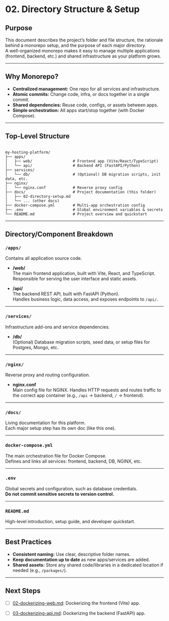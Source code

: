 # 02. Directory Structure & Setup

## Purpose

This document describes the project’s folder and file structure, the rationale behind a monorepo setup, and the purpose of each major directory.  
A well-organized monorepo makes it easy to manage multiple applications (frontend, backend, etc.) and shared infrastructure as your platform grows.

---

## Why Monorepo?

- **Centralized management:** One repo for all services and infrastructure.
- **Atomic commits:** Change code, infra, or docs together in a single commit.
- **Shared dependencies:** Reuse code, configs, or assets between apps.
- **Simple orchestration:** All apps start/stop together (with Docker Compose).

---

## Top-Level Structure

```

my-hosting-platform/
├── apps/
│   ├── web/                  # Frontend app (Vite/React/TypeScript)
│   └── api/                  # Backend API (FastAPI/Python)
├── services/
│   └── db/                   # (Optional) DB migration scripts, init data, etc.
├── nginx/
│   └── nginx.conf            # Reverse proxy config
├── docs/                     # Project documentation (this folder)
│   ├── 02-directory-setup.md
│   └── ... (other docs)
├── docker-compose.yml        # Multi-app orchestration config
├── .env                      # Global environment variables & secrets
└── README.md                 # Project overview and quickstart

```

---

## Directory/Component Breakdown

### `/apps/`
Contains all application source code.

- **/web/**  
  The main frontend application, built with Vite, React, and TypeScript.  
  Responsible for serving the user interface and static assets.

- **/api/**  
  The backend REST API, built with FastAPI (Python).  
  Handles business logic, data access, and exposes endpoints to `/api/`.

---

### `/services/`
Infrastructure add-ons and service dependencies.

- **/db/**  
  (Optional) Database migration scripts, seed data, or setup files for Postgres, Mongo, etc.

---

### `/nginx/`
Reverse proxy and routing configuration.

- **nginx.conf**  
  Main config file for NGINX. Handles HTTP requests and routes traffic to the correct app container (e.g., `/api` → backend, `/` → frontend).

---

### `/docs/`
Living documentation for this platform.  
Each major setup step has its own doc (like this one).

---

### `docker-compose.yml`
The main orchestration file for Docker Compose.  
Defines and links all services: frontend, backend, DB, NGINX, etc.

---

### `.env`
Global secrets and configuration, such as database credentials.  
**Do not commit sensitive secrets to version control.**

---

### `README.md`
High-level introduction, setup guide, and developer quickstart.

---

## Best Practices

- **Consistent naming:** Use clear, descriptive folder names.
- **Keep documentation up to date** as new apps/services are added.
- **Shared assets:** Store any shared code/libraries in a dedicated location if needed (e.g., `/packages/`).

---

## Next Steps

- [ ] [02-dockerizing-web.md](./02-dockerizing-web.md): Dockerizing the frontend (Vite) app.
- [ ] [03-dockerizing-api.md](./03-dockerizing-api.md): Dockerizing the backend (FastAPI) app.

